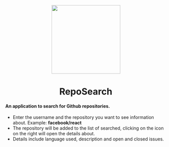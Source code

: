 
<p align="center">
  <img width="215px" src="https://user-images.githubusercontent.com/56132780/82474251-28043d00-9aa1-11ea-8000-5b59bb9b6f8d.png" />
</p>

<h1 align="center">
  RepoSearch
</h1>

#### An application to search for Github repositories.

- Enter the username and the repository you want to see information about. Example: <b>facebook/react</b>
- The repository will be added to the list of searched, clicking on the icon on the right will open the details about.
- Details include language used, description and open and closed issues.
